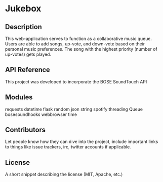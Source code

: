 # Jukebox

## Description
This web-application serves to function as a collaborative music queue. Users are able to add songs, up-vote, and down-vote based on their personal music preferences. The song with the highest priority (number of up-votes) gets played. 

## API Reference

This project was developed to incorporate the BOSE SoundTouch API 

## Modules 

requests            datetime 
flask               random
json                string
spotify             threading
Queue               bosesoundhooks
webbrowser          time 


## Contributors

Let people know how they can dive into the project, include important links to things like issue trackers, irc, twitter accounts if applicable.

## License

A short snippet describing the license (MIT, Apache, etc.)
